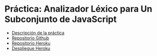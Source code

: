 # Práctica: Analizador Léxico para Un Subconjunto de JavaScript

* [Descripción de la práctica](https://casianorodriguezleon.gitbooks.io/ull-esit-1617/content/practicas/practicaanalisislexicotdop.html#recursos)
* [Repositorio Github](https://github.com/ULL-ESIT-PL-1617/analizador-lexico-para-un-subconjunto-de-javascript-nicolas-ibrahim-david)
* [Repositorio Heroku]( https://git.heroku.com/stark-hollows-62974.git)
* [Despliegue Heroku](https://stark-hollows-62974.herokuapp.com/)
